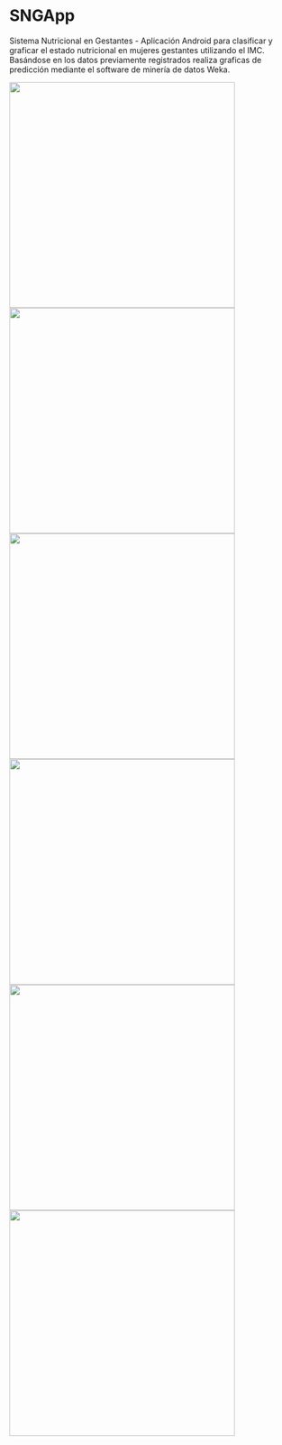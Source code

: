 # SNGApp
Sistema Nutricional en Gestantes - Aplicación Android para clasificar y graficar el estado nutricional en mujeres gestantes utilizando el IMC. Basándose en los datos previamente registrados realiza graficas de predicción mediante el software de minería de datos Weka.

<img src="https://github.com/SilverWolf1994/SNGApp/blob/master/%5BImagenes%5D/Screenshot_2016-10-27-21-15-51.png?raw=true" width="400">
<img src="https://github.com/SilverWolf1994/SNGApp/blob/master/%5BImagenes%5D/Screenshot_2016-10-27-21-16-39.png?raw=true" width="400">
<img src="https://github.com/SilverWolf1994/SNGApp/blob/master/%5BImagenes%5D/Screenshot_2016-04-29-09-55-16.png?raw=true" width="400">
<img src="https://github.com/SilverWolf1994/SNGApp/blob/master/%5BImagenes%5D/Screenshot_2016-10-27-21-17-06.png?raw=true" width="400">
<img src="https://github.com/SilverWolf1994/SNGApp/blob/master/%5BImagenes%5D/Screenshot_2016-10-11-18-29-18.png?raw=true" width="400">
<img src="https://github.com/SilverWolf1994/SNGApp/blob/master/%5BImagenes%5D/Screenshot_2016-10-27-21-18-44.png?raw=true" width="400">
